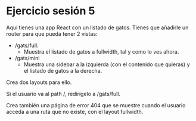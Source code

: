 # Ejercicio sesión 5

Aquí tienes una app React con un listado de gatos. Tienes que añadirle un router para que pueda tener 2 vistas:

- /gats/full:
  - Muestra el listado de gatos a fullwidth, tal y como lo ves ahora.
- /gats/mini
  - Muestra una sidebar a la izquierda (con el contenido que quieras) y el listado de gatos a la derecha.

Crea dos layouts para ello.

Si el usuario va al path /, redirígelo a /gats/full.

Crea también una página de error 404 que se muestre cuando el usuario acceda a una ruta que no existe, con el layout fullwidth.
